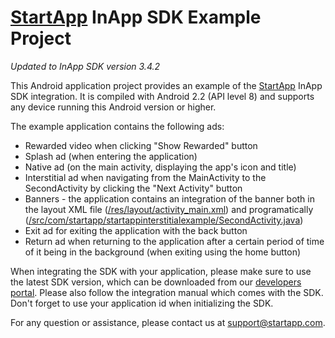 [StartApp][] InApp SDK Example Project
======================================

*Updated to InApp SDK version 3.4.2* 

This Android application project provides an example of the [StartApp][] InApp SDK integration.
It is compiled with Android 2.2 (API level 8) and supports any device running this Android version or higher.

The example application contains the following ads:
* Rewarded video when clicking "Show Rewarded" button
* Splash ad (when entering the application)
* Native ad (on the main activity, displaying the app's icon and title)
* Interstitial ad when navigating from the MainActivity to the SecondActivity by clicking the "Next Activity" button
* Banners - the application contains an integration of the banner both in the layout XML file ([/res/layout/activity_main.xml](/res/layout/activity_main.xml)) and programatically ([/src/com/startapp/startappinterstitialexample/SecondActivity.java](/src/com/startapp/startappinterstitialexample/SecondActivity.java))
* Exit ad for exiting the application with the back button
* Return ad when returning to the application after a certain period of time of it being in the background (when exiting using the home button) 

When integrating the SDK with your application, please make sure to use the latest SDK version, which can be downloaded from our [developers portal](https://developers.startapp.com).
Please also follow the integration manual which comes with the SDK.
Don't forget to use your application id when initializing the SDK.


For any question or assistance, please contact us at support@startapp.com.

[StartApp]: http://www.startapp.com
